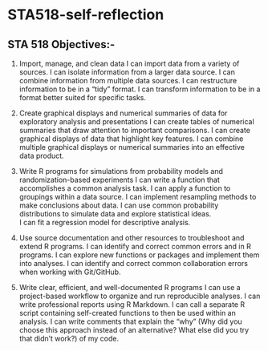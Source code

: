 # STA518-self-reflection
## STA 518 Objectives:- 
1. Import, manage, and clean data 
  I can import data from a variety of sources.
  I can isolate information from a larger data source.
  I can combine information from multiple data sources.
  I can restructure information to be in a “tidy” format.
  I can transform information to be in a format better suited for specific tasks.

2. Create graphical displays and numerical summaries of data for exploratory analysis and presentations
  I can create tables of numerical summaries that draw attention to important comparisons.
  I can create graphical displays of data that highlight key features.
  I can combine multiple graphical displays or numerical summaries into an effective data product.

3. Write R programs for simulations from probability models and randomization-based experiments
  I can write a function that accomplishes a common analysis task.
  I can apply a function to groupings within a data source.
  I can implement resampling methods to make conclusions about data.
  I can use common probability distributions to simulate data and explore statistical ideas.  
  I can fit a regression model for descriptive analysis.

4. Use source documentation and other resources to troubleshoot and extend R programs.
  I can identify and correct common errors and in R programs.
  I can explore new functions or packages and implement them into analyses.
  I can identify and correct common collaboration errors when working with Git/GitHub.

5. Write clear, efficient, and well-documented R programs
  I can use a project-based workflow to organize and run reproducible analyses.
  I can write professional reports using R Markdown.
  I can call a separate R script containing self-created functions to then be used within an analysis.
  I can write comments that explain the “why” (Why did you choose this approach instead of an alternative? What else did you try that didn’t work?) of my code.
